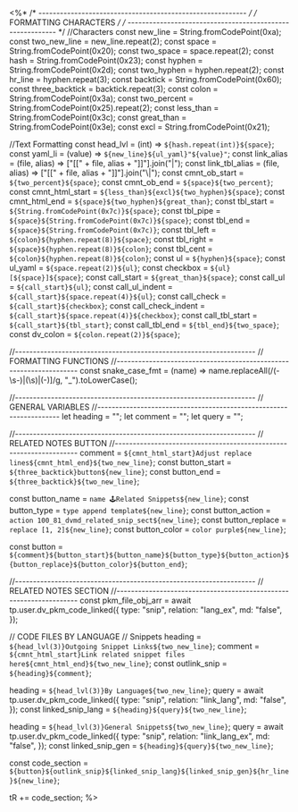 <%*
/* ---------------------------------------------------------- */
/*                    FORMATTING CHARACTERS                   */
/* ---------------------------------------------------------- */
//Characters
const new_line = String.fromCodePoint(0xa);
const two_new_line = new_line.repeat(2);
const space = String.fromCodePoint(0x20);
const two_space = space.repeat(2);
const hash = String.fromCodePoint(0x23);
const hyphen = String.fromCodePoint(0x2d);
const two_hyphen = hyphen.repeat(2);
const hr_line = hyphen.repeat(3);
const backtick = String.fromCodePoint(0x60);
const three_backtick = backtick.repeat(3);
const colon = String.fromCodePoint(0x3a);
const two_percent = String.fromCodePoint(0x25).repeat(2);
const less_than = String.fromCodePoint(0x3c);
const great_than = String.fromCodePoint(0x3e);
const excl = String.fromCodePoint(0x21);

//Text Formatting
const head_lvl = (int) => `${hash.repeat(int)}${space}`;
const yaml_li = (value) => `${new_line}${ul_yaml}"${value}"`;
const link_alias = (file, alias) => ["[[" + file, alias + "]]"].join("|");
const link_tbl_alias = (file, alias) => ["[[" + file, alias + "]]"].join("\\|");
const cmnt_ob_start = `${two_percent}${space}`;
const cmnt_ob_end = `${space}${two_percent}`;
const cmnt_html_start = `${less_than}${excl}${two_hyphen}${space}`;
const cmnt_html_end = `${space}${two_hyphen}${great_than}`;
const tbl_start = `${String.fromCodePoint(0x7c)}${space}`;
const tbl_pipe = `${space}${String.fromCodePoint(0x7c)}${space}`;
const tbl_end = `${space}${String.fromCodePoint(0x7c)}`;
const tbl_left = `${colon}${hyphen.repeat(8)}${space}`;
const tbl_right = `${space}${hyphen.repeat(8)}${colon}`;
const tbl_cent = `${colon}${hyphen.repeat(8)}${colon}`;
const ul = `${hyphen}${space}`;
const ul_yaml = `${space.repeat(2)}${ul}`;
const checkbox = `${ul}[${space}]${space}`;
const call_start = `${great_than}${space}`;
const call_ul = `${call_start}${ul}`;
const call_ul_indent = `${call_start}${space.repeat(4)}${ul}`;
const call_check = `${call_start}${checkbox}`;
const call_check_indent = `${call_start}${space.repeat(4)}${checkbox}`;
const call_tbl_start = `${call_start}${tbl_start}`;
const call_tbl_end = `${tbl_end}${two_space}`;
const dv_colon = `${colon.repeat(2)}${space}`;

//-------------------------------------------------------------------
// FORMATTING FUNCTIONS
//-------------------------------------------------------------------
const snake_case_fmt = (name) =>
  name.replaceAll(/(\-\s\-)|(\s)|(\-)]/g, "_").toLowerCase();

//-------------------------------------------------------------------
// GENERAL VARIABLES
//-------------------------------------------------------------------
let heading = "";
let comment = "";
let query = "";

//-------------------------------------------------------------------
// RELATED NOTES BUTTON
//-------------------------------------------------------------------
comment = `${cmnt_html_start}Adjust replace lines${cmnt_html_end}${two_new_line}`;
const button_start = `${three_backtick}button${new_line}`;
const button_end = `${three_backtick}${two_new_line}`;

const button_name = `name 🕹️Related Snippets${new_line}`;
const button_type = `type append template${new_line}`;
const button_action = `action 100_81_dvmd_related_snip_sect${new_line}`;
const button_replace = `replace [1, 2]${new_line}`;
const button_color = `color purple${new_line}`;

const button = `${comment}${button_start}${button_name}${button_type}${button_action}${button_replace}${button_color}${button_end}`;

//-------------------------------------------------------------------
// RELATED NOTES SECTION
//-------------------------------------------------------------------
const pkm_file_obj_arr = await tp.user.dv_pkm_code_linked({
  type: "snip",
  relation: "lang_ex",
  md: "false",
});

// CODE FILES BY LANGUAGE
// Snippets
heading = `${head_lvl(3)}Outgoing Snippet Links${two_new_line}`;
comment = `${cmnt_html_start}Link related snippet files here${cmnt_html_end}${two_new_line}`;
const outlink_snip = `${heading}${comment}`;

heading = `${head_lvl(3)}By Language${two_new_line}`;
query = await tp.user.dv_pkm_code_linked({
  type: "snip",
  relation: "link_lang",
  md: "false",
});
const linked_snip_lang = `${heading}${query}${two_new_line}`;

heading = `${head_lvl(3)}General Snippets${two_new_line}`;
query = await tp.user.dv_pkm_code_linked({
  type: "snip",
  relation: "link_lang_ex",
  md: "false",
});
const linked_snip_gen = `${heading}${query}${two_new_line}`;

const code_section = `${button}${outlink_snip}${linked_snip_lang}${linked_snip_gen}${hr_line}${new_line}`;

tR += code_section;
%>